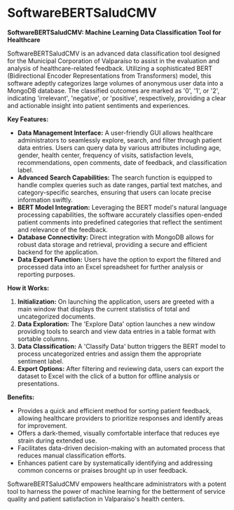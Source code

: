 # SoftwareBERTSaludCMV

**SoftwareBERTSaludCMV: Machine Learning Data Classification Tool for Healthcare**

SoftwareBERTSaludCMV is an advanced data classification tool designed for the Municipal Corporation of Valparaíso to assist in the evaluation and analysis of healthcare-related feedback. Utilizing a sophisticated BERT (Bidirectional Encoder Representations from Transformers) model, this software adeptly categorizes large volumes of anonymous user data into a MongoDB database. The classified outcomes are marked as '0', '1', or '2', indicating 'irrelevant', 'negative', or 'positive', respectively, providing a clear and actionable insight into patient sentiments and experiences.

**Key Features:**

- **Data Management Interface:** A user-friendly GUI allows healthcare administrators to seamlessly explore, search, and filter through patient data entries. Users can query data by various attributes including age, gender, health center, frequency of visits, satisfaction levels, recommendations, open comments, date of feedback, and classification label.
- **Advanced Search Capabilities:** The search function is equipped to handle complex queries such as date ranges, partial text matches, and category-specific searches, ensuring that users can locate precise information swiftly.
- **BERT Model Integration:** Leveraging the BERT model's natural language processing capabilities, the software accurately classifies open-ended patient comments into predefined categories that reflect the sentiment and relevance of the feedback.
- **Database Connectivity:** Direct integration with MongoDB allows for robust data storage and retrieval, providing a secure and efficient backend for the application.
- **Data Export Function:** Users have the option to export the filtered and processed data into an Excel spreadsheet for further analysis or reporting purposes.

**How it Works:**

1. **Initialization:** On launching the application, users are greeted with a main window that displays the current statistics of total and uncategorized documents.
2. **Data Exploration:** The 'Explore Data' option launches a new window providing tools to search and view data entries in a table format with sortable columns.
3. **Data Classification:** A 'Classify Data' button triggers the BERT model to process uncategorized entries and assign them the appropriate sentiment label.
4. **Export Options:** After filtering and reviewing data, users can export the dataset to Excel with the click of a button for offline analysis or presentations.

**Benefits:**

- Provides a quick and efficient method for sorting patient feedback, allowing healthcare providers to prioritize responses and identify areas for improvement.
- Offers a dark-themed, visually comfortable interface that reduces eye strain during extended use.
- Facilitates data-driven decision-making with an automated process that reduces manual classification efforts.
- Enhances patient care by systematically identifying and addressing common concerns or praises brought up in user feedback.

SoftwareBERTSaludCMV empowers healthcare administrators with a potent tool to harness the power of machine learning for the betterment of service quality and patient satisfaction in Valparaíso's health centers.
